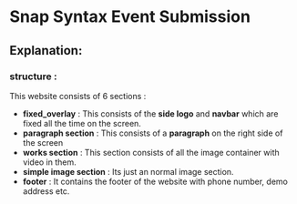 # Snap Syntax Event Submission

## Explanation:

### structure :

This website consists of 6 sections :

- **fixed_overlay** : This consists of the **side logo** and **navbar** which are fixed all the time on the screen.
- **paragraph section** : This consists of a **paragraph** on the right side of the screen
- **works section** : This section consists of all the image container with video in them.
- **simple image section** : Its just an normal image section.
- **footer** : It contains the footer of the website with phone number, demo address etc.
